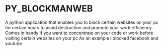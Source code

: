# PY_BLOCKMANWEB
A python application that enables you to block certain websites on your pc for certain hours to avoid destruction and promote your work efficiency.
Comes in handy if you want to concentrate on your code or work before visiting certain websites on your pc
As an example i blocked facebook and youtube
